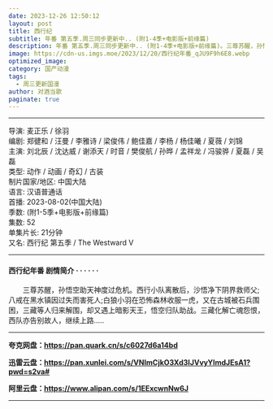 ```yaml
---
date: 2023-12-26 12:50:12
layout: post
title: 西行纪
subtitle: 年番 第五季.周三同步更新中.. (附1-4季+电影版+前缘篇)
description: 年番 第五季.周三同步更新中.. (附1-4季+电影版+前缘篇)。三尊苏醒，孙悟空助天神度过危机。西行小队离散后，沙悟净下阴界救师父;八戒在黑水镇因过失而害死人;白狼小羽在恐怖森林收服一虎，又在古城被石兵围困，三藏等人归来解围，却又遇上暗影天王，悟空归队助战...
image: https://cdn-us.imgs.moe/2023/12/20/西行纪年番_qJU9F9h6E8.webp
optimized_image: 
category: 国产动漫
tags:
  - 周三更新国漫
author: 对酒当歌
paginate: true
---
```


---

导演: 麦正乐 / 徐羽  
编剧: 郑徤和 / 汪曼 / 李雅诗 / 梁俊伟 / 鲍佳嘉 / 李杨 / 杨佳曦 / 夏薇 / 刘锦  
主演: 刘北辰 / 沈达威 / 谢添天 / 时音 / 樊俊航 / 孙晔 / 孟祥龙 / 冯骏骅 / 夏磊 / 吴磊  
类型: 动作 / 动画 / 奇幻 / 古装  
制片国家/地区: 中国大陆  
语言: 汉语普通话  
首播: 2023-08-02(中国大陆)  
季数: (附1-5季+电影版+前缘篇)  
集数: 52  
单集片长: 21分钟  
又名: 西行纪 第五季 / The Westward Ⅴ  

---

#### 西行纪年番 剧情简介 · · · · · ·

　　三尊苏醒，孙悟空助天神度过危机。西行小队离散后，沙悟净下阴界救师父;八戒在黑水镇因过失而害死人;白狼小羽在恐怖森林收服一虎，又在古城被石兵围困，三藏等人归来解围，却又遇上暗影天王，悟空归队助战。三藏化解亡魂怨恨，西队亦告别故人，继续上路.....

---

**夸克网盘：<https://pan.quark.cn/s/c6027d6a14bd>**

**迅雷云盘：<https://pan.xunlei.com/s/VNlmCjkO3Xd3IJVvyYImdJEsA1?pwd=s2va#>**

**阿里云盘：<https://www.alipan.com/s/1EExcwnNw6J>**

---
